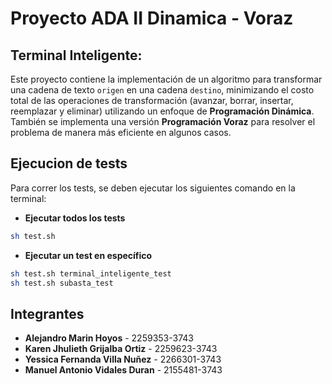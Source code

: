 # Proyecto ADA II Dinamica - Voraz

## Terminal Inteligente:

Este proyecto contiene la implementación de un algoritmo para transformar una cadena de texto `origen` en una cadena `destino`, minimizando el costo total de las operaciones de transformación (avanzar, borrar, insertar, reemplazar y eliminar) utilizando un enfoque de **Programación Dinámica**. También se implementa una versión **Programación Voraz** para resolver el problema de manera más eficiente en algunos casos.

## Ejecucion de tests
Para correr los tests, se deben ejecutar los siguientes comando en la terminal:
- **Ejecutar todos los tests**
```bash
sh test.sh
```
- **Ejecutar un test en específico**
```bash
sh test.sh terminal_inteligente_test
sh test.sh subasta_test
```

## Integrantes

- **Alejandro Marin Hoyos** - 2259353-3743
- **Karen Jhulieth Grijalba Ortiz** - 2259623-3743
- **Yessica Fernanda Villa Nuñez** - 2266301-3743
- **Manuel Antonio Vidales Duran** - 2155481-3743